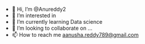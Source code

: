 - 👋 Hi, I’m @Anureddy2
- 👀 I’m interested in 
- 🌱 I’m currently learning Data science 
- 💞️ I’m looking to collaborate on ...
- 📫 How to reach me aanusha.reddy789@gmail.com

<!---
Anureddy2/Anureddy2 is a ✨ special ✨ repository because its `README.md` (this file) appears on your GitHub profile.
You can click the Preview link to take a look at your changes.
--->
